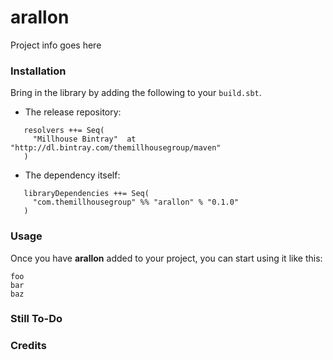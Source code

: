 arallon
============================

Project info goes here


### Installation

Bring in the library by adding the following to your ```build.sbt```. 

  - The release repository: 

```
   resolvers ++= Seq(
     "Millhouse Bintray"  at "http://dl.bintray.com/themillhousegroup/maven"
   )
```
  - The dependency itself: 

```
   libraryDependencies ++= Seq(
     "com.themillhousegroup" %% "arallon" % "0.1.0"
   )

```

### Usage

Once you have __arallon__ added to your project, you can start using it like this:

```
foo
bar
baz 
```


### Still To-Do

### Credits

